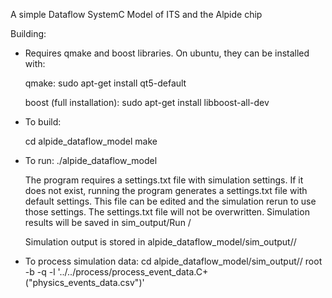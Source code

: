 A simple Dataflow SystemC Model of ITS and the Alpide chip


Building:

- Requires qmake and boost libraries. On ubuntu, they can be installed with:

  qmake:
  sudo apt-get install qt5-default

  boost (full installation):
  sudo apt-get install libboost-all-dev

- To build:

  cd alpide_dataflow_model
  make

- To run:
  ./alpide_dataflow_model

  The program requires a settings.txt file with simulation settings. If it does not exist, running the program generates a settings.txt file with default settings. This file can be edited and the simulation rerun to use those settings. The settings.txt file will not be overwritten.
  Simulation results will be saved in sim_output/Run <timestamp>/

  Simulation output is stored in alpide_dataflow_model/sim_output/<timestamp>/

- To process simulation data:
  cd alpide_dataflow_model/sim_output/<timestamp>/
  root -b -q -l '../../process/process_event_data.C+("physics_events_data.csv")'

